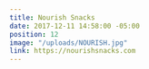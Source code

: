 ```yaml
---
title: Nourish Snacks
date: 2017-12-11 14:58:00 -05:00
position: 12
image: "/uploads/NOURISH.jpg"
link: https://nourishsnacks.com
---
```


